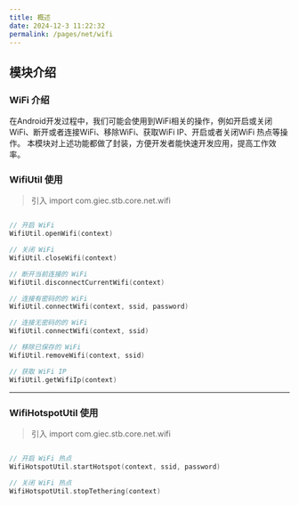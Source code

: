 ```yaml
---
title: 概述
date: 2024-12-3 11:22:32
permalink: /pages/net/wifi
---
```

## 模块介绍

### WiFi 介绍

在Android开发过程中，我们可能会使用到WiFi相关的操作，例如开启或关闭WiFi、断开或者连接WiFi、移除WiFi、获取WiFi IP、开启或者关闭WiFi 热点等操作。
本模块对上述功能都做了封装，方便开发者能快速开发应用，提高工作效率。

### WifiUtil 使用

> 引入 import com.giec.stb.core.net.wifi

```kotlin

// 开启 WiFi
WifiUtil.openWifi(context)

// 关闭 WiFi
WifiUtil.closeWifi(context)

// 断开当前连接的 WiFi
WifiUtil.disconnectCurrentWifi(context)

// 连接有密码的的 WiFi
WifiUtil.connectWifi(context, ssid, password)

// 连接无密码的的 WiFi
WifiUtil.connectWifi(context, ssid)

// 移除已保存的 WiFi
WifiUtil.removeWifi(context, ssid)

// 获取 WiFi IP
WifiUtil.getWifiIp(context)

```

-------------------------------------------------------------------

### WifiHotspotUtil 使用

> 引入 import com.giec.stb.core.net.wifi

```kotlin

// 开启 WiFi 热点
WifiHotspotUtil.startHotspot(context, ssid, password)

// 关闭 WiFi 热点
WifiHotspotUtil.stopTethering(context)

```